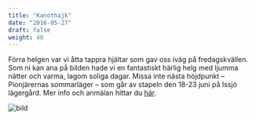 ```yaml
---
title: "Kanothajk"
date: "2016-05-27"
draft: false
weight: 40
---
```

Förra helgen var vi åtta tappra hjältar som gav oss iväg på fredagskvällen. Som ni kan ana på bilden hade vi en fantastiskt härlig helg med ljumma nätter och varma, lagom soliga dagar. Missa inte nästa höjdpunkt – Pionjärernas sommarläger – som går av stapeln den 18-23 juni på Issjö lägergård. Mer info och anmälan hittar du [här](/lager/piratskatten2016/).

![bild](/img/kanot.jpg)
